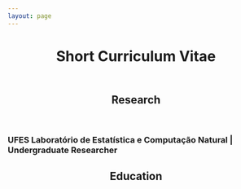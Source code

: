 ```yaml
---
layout: page
---
```



<header><h1>Short Curriculum Vitae</h1></header>

<header><h2>Research</h2></header>

<h3>UFES Laboratório de Estatística e Computação Natural <span>| Undergraduate Researcher </span></h3>


<header><h2>Education</h2></header>
